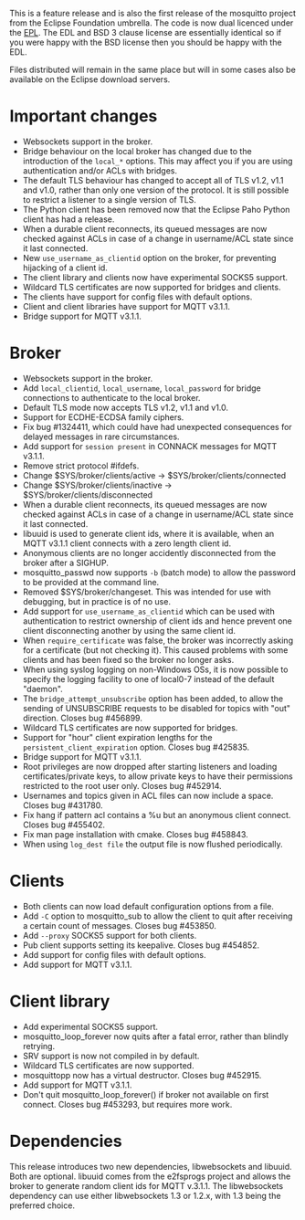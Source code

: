 <!--
.. title: Version 1.4 released
.. slug: version-1-4-released
.. date: 2015-02-18 21:23:04
.. tags: Releases
.. category:
.. link:
.. description:
.. type: text
-->

This is a feature release and is also the first release of the mosquitto
project from the Eclipse Foundation umbrella. The code is now dual licenced
under the [EPL]. The EDL and BSD 3 clause license are essentially identical so
if you were happy with the BSD license then you should be happy with the EDL.

Files distributed will remain in the same place but will in some cases also be
available on the Eclipse download servers.

# Important changes

* Websockets support in the broker.
* Bridge behaviour on the local broker has changed due to the introduction of
  the `local_*` options. This may affect you if you are using authentication and/or ACLs with bridges.
* The default TLS behaviour has changed to accept all of TLS v1.2, v1.1 and
  v1.0, rather than only one version of the protocol. It is still possible to
  restrict a listener to a single version of TLS.
* The Python client has been removed now that the Eclipse Paho Python client
  has had a release.
* When a durable client reconnects, its queued messages are now checked
  against ACLs in case of a change in username/ACL state since it last
  connected.
* New `use_username_as_clientid` option on the broker, for preventing
  hijacking of a client id.
* The client library and clients now have experimental SOCKS5 support.
* Wildcard TLS certificates are now supported for bridges and clients.
* The clients have support for config files with default options.
* Client and client libraries have support for MQTT v3.1.1.
* Bridge support for MQTT v3.1.1.

# Broker

* Websockets support in the broker.
* Add `local_clientid`, `local_username`, `local_password` for bridge
  connections to authenticate to the local broker.
* Default TLS mode now accepts TLS v1.2, v1.1 and v1.0.
* Support for ECDHE-ECDSA family ciphers.
* Fix bug #1324411, which could have had unexpected consequences for delayed
  messages in rare circumstances.
* Add support for `session present` in CONNACK messages for MQTT v3.1.1.
* Remove strict protocol #ifdefs.
* Change $SYS/broker/clients/active -&gt; $SYS/broker/clients/connected
* Change $SYS/broker/clients/inactive -&gt; $SYS/broker/clients/disconnected
* When a durable client reconnects, its queued messages are now checked
  against ACLs in case of a change in username/ACL state since it last
  connected.
* libuuid is used to generate client ids, where it is available, when an MQTT
  v3.1.1 client connects with a zero length client id.
* Anonymous clients are no longer accidently disconnected from the broker
  after a SIGHUP.
* mosquitto_passwd now supports `-b` (batch mode) to allow the password to be
  provided at the command line.
* Removed $SYS/broker/changeset. This was intended for use with debugging, but
  in practice is of no use.
* Add support for `use_username_as_clientid` which can be used with
  authentication to restrict ownership of client ids and hence prevent one
  client disconnecting another by using the same client id.
* When `require_certificate` was false, the broker was incorrectly asking for
  a certificate (but not checking it). This caused problems with some clients
  and has been fixed so the broker no longer asks.
* When using syslog logging on non-Windows OSs, it is now possible to specify
  the logging facility to one of local0-7 instead of the default "daemon".
* The `bridge_attempt_unsubscribe` option has been added, to allow the sending
  of UNSUBSCRIBE requests to be disabled for topics with "out" direction.
  Closes bug #456899.
* Wildcard TLS certificates are now supported for bridges.
* Support for "hour" client expiration lengths for the
  `persistent_client_expiration` option. Closes bug #425835.
* Bridge support for MQTT v3.1.1.
* Root privileges are now dropped after starting listeners and loading
  certificates/private keys, to allow private keys to have their permissions
  restricted to the root user only. Closes bug #452914.
* Usernames and topics given in ACL files can now include a space. Closes bug
  #431780.
* Fix hang if pattern acl contains a %u but an anonymous client connect.
  Closes bug #455402.
* Fix man page installation with cmake. Closes bug #458843.
* When using `log_dest file` the output file is now flushed periodically.

# Clients

* Both clients can now load default configuration options from a file.
* Add `-C` option to mosquitto_sub to allow the client to quit after receiving
  a certain count of messages. Closes bug #453850.
* Add `--proxy` SOCKS5 support for both clients.
* Pub client supports setting its keepalive. Closes bug #454852.
* Add support for config files with default options.
* Add support for MQTT v3.1.1.

# Client library

* Add experimental SOCKS5 support.
* mosquitto_loop_forever now quits after a fatal error, rather than blindly
  retrying.
* SRV support is now not compiled in by default.
* Wildcard TLS certificates are now supported.
* mosquittopp now has a virtual destructor. Closes bug #452915.
* Add support for MQTT v3.1.1.
* Don't quit mosquitto_loop_forever() if broker not available on first
  connect. Closes bug #453293, but requires more work.

# Dependencies

This release introduces two new dependencies, libwebsockets and libuuid. Both
are optional. libuuid comes from the e2fsprogs project and allows the broker to
generate random client ids for MQTT v.3.1.1. The libwebsockets dependency can
use either libwebsockets 1.3 or 1.2.x, with 1.3 being the preferred
choice.

[EPL]: https://www.eclipse.org/legal/epl-v10.html

[EDL]: https://eclipse.org/org/documents/edl-v10.php
